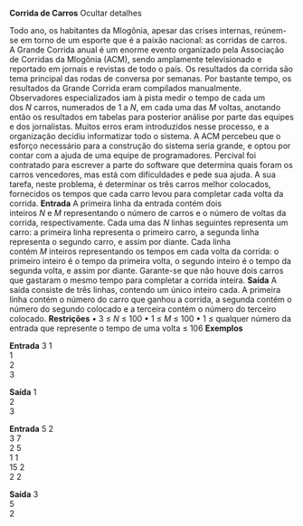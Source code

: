 ****Corrida de Carros**** Ocultar detalhes

Todo ano, os habitantes da Mlogônia, apesar das crises internas, reúnem-se em torno de um esporte que é a paixão nacional: as corridas de carros. A Grande Corrida anual é um enorme evento organizado pela Associação de Corridas da Mlogônia (ACM), sendo amplamente televisionado e reportado em jornais e revistas de todo o país. Os resultados da corrida são tema principal das rodas de conversa por semanas.
Por bastante tempo, os resultados da Grande Corrida eram compilados manualmente. Observadores especializados iam à pista medir o tempo de cada um dos *N* carros, numerados de 1 a *N*, em cada uma das *M* voltas, anotando então os resultados em tabelas para posterior análise por parte das equipes e dos jornalistas. Muitos erros eram introduzidos nesse processo, e a organização decidiu informatizar todo o sistema.
A ACM percebeu que o esforço necessário para a construção do sistema seria grande, e optou por contar com a ajuda de uma equipe de programadores. Percival foi contratado para escrever a parte do software que determina quais foram os carros vencedores, mas está com dificuldades e pede sua ajuda. A sua tarefa, neste problema, é determinar os três carros melhor colocados, fornecidos os tempos que cada carro levou para completar cada volta da corrida.
****Entrada****
A primeira linha da entrada contém dois inteiros *N* e *M* representando o número de carros e o número de voltas da corrida, respectivamente.
Cada uma das *N* linhas seguintes representa um carro: a primeira linha representa o primeiro carro, a segunda linha representa o segundo carro, e assim por diante. Cada linha contém *M* inteiros representando os tempos em cada volta da corrida: o primeiro inteiro é o tempo da primeira volta, o segundo inteiro é o tempo da segunda volta, e assim por diante.
Garante-se que não houve dois carros que gastaram o mesmo tempo para completar a corrida inteira.
****Saída****
A saída consiste de três linhas, contendo um único inteiro cada. A primeira linha contém o número do carro que ganhou a corrida, a segunda contém o número do segundo colocado e a terceira contém o número do terceiro colocado.
****Restrições****
• 3 ≤ *N* ≤ 100
• 1 ≤ *M* ≤ 100
• 1 ≤ qualquer número da entrada que represente o tempo de uma volta ≤ 106
****Exemplos****

**Entrada**
3 1<br>
1<br>
2<br>
3<br>

**Saída**
1<br>
2<br>
3<br>

**Entrada**
5 2<br>
3 7<br>
2 5<br>
1 1<br>
15 2<br>
2 2<br>

**Saída**
3<br>
5<br>
2
